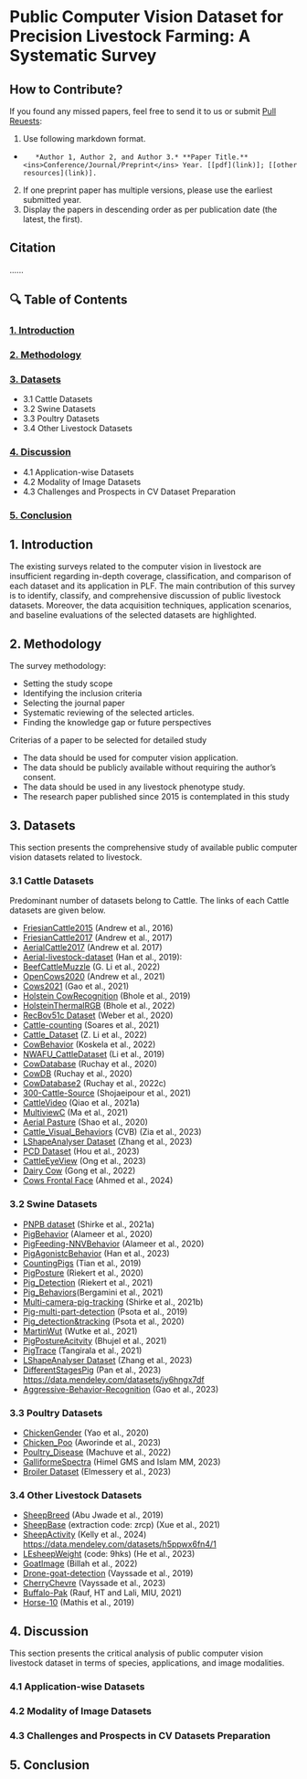 # Public Computer Vision Dataset for Precision Livestock Farming: A Systematic Survey
## How to Contribute?
If you found any missed papers, feel free to send it to us or submit [Pull Reuests](https://github.com/Anil-Bhujel/Public-Computer-Vision-Dataset-A-Systematic-Survey/branches):

1. Use following markdown format.
+
         *Author 1, Author 2, and Author 3.* **Paper Title.**  <ins>Conference/Journal/Preprint</ins> Year. [[pdf](link)]; [[other resources](link)].
2. If one preprint paper has multiple versions, please use the earliest submitted year.
3. Display the papers in descending order as per publication date (the latest, the first).

## Citation
......


## 🔍 Table of Contents
### [1. Introduction](#1-introduction)
### [2. Methodology](#2-methodology)
### [3. Datasets](#3-datasets)
-  3.1 Cattle Datasets
-  3.2 Swine Datasets
-  3.3 Poultry Datasets
-  3.4 Other Livestock Datasets
### [4. Discussion](#4-discussion)
-  4.1 Application-wise Datasets
-  4.2 Modality of Image Datasets
-  4.3 Challenges and Prospects in CV Dataset Preparation
### [5. Conclusion](#5-conclusion)

## 1. Introduction
The existing surveys related to the computer vision in livestock are insufficient regarding in-depth coverage, classification, and comparison of each dataset and its application in PLF. The main contribution of this survey is to identify, classify, and comprehensive discussion of public livestock datasets. Moreover, the data acquisition techniques, application scenarios, and baseline evaluations of the selected datasets are highlighted.
## 2. Methodology
The survey methodology:
-	Setting the study scope
-	Identifying the inclusion criteria
-	Selecting the journal paper 
-	Systematic reviewing of the selected articles.
-	Finding the knowledge gap or future perspectives

Criterias of a paper to be selected for detailed study
-	The data should be used for computer vision application. 
-	The data should be publicly available without requiring the author’s consent. 
-	The data should be used in any livestock phenotype study.
-	The research paper published since 2015 is contemplated in this study

## 3. Datasets
This section presents the comprehensive study of available public computer vision datasets related to livestock.
### 3.1 Cattle Datasets
Predominant number of datasets belong to Cattle. The links of each Cattle datasets are given below.
-  [FriesianCattle2015](https://data.bris.ac.uk/data/dataset/wurzq71kfm561ljahbwjhx9n3) (Andrew et al., 2016)
-  [FriesianCattle2017](https://data.bris.ac.uk/data/dataset/2yizcfbkuv4352pzc32n54371r) (Andrew et al., 2017)
-  [AerialCattle2017](https://data.bris.ac.uk/data/dataset/3owflku95bxsx24643cybxu3qh) (Andrew et al. 2017)
-  [Aerial-livestock-dataset](https://github.com/hanl2010/Aerial-livestock-dataset/releases) (Han et al., 2019):
-  [BeefCattleMuzzle](http://doi.10.5281/zenodo.6324360) (G. Li et al., 2022)
-  [OpenCows2020](https://data.bris.ac.uk/data/dataset/10m32xl88x2b61zlkkgz3fml17) (Andrew et al., 2021)
-  [Cows2021](https://data.bris.ac.uk/data/dataset/4vnrca7qw1642qlwxjadp87h7) (Gao et al., 2021)
-  [Holstein CowRecognition](https://dataverse.nl/dataset.xhtml?persistentId=doi:10.34894/O1ZBSA) (Bhole et al., 2019)
-  [HolsteinThermalRGB](https://dataverse.nl/dataset.xhtml?persistentId=doi:10.34894/7M108F) (Bhole et al., 2022)
-  [RecBov51c Dataset](https://data.mendeley.com/datasets/8ysxtyf8p2/1) (Weber et al., 2020)
-  [Cattle-counting](https://vhasoares.github.io/downloads.html) (Soares et al., 2021)
-  [Cattle_Dataset](https://github.com/Oliver6999/cattle_dataset/tree/main) (Z. Li et al., 2022)
-  [CowBehavior](https://zenodo.org/record/3981400#.ZDVEXHZBxPY) (Koskela et al., 2022)
-  [NWAFU_CattleDataset](https://drive.google.com/open?id=1bLQFHd9rqllmEaYvbcAqEBJtlyfuKPdP) (Li et al., 2019)
-  [CowDatabase](https://github.com/ruchaya/CowDatabase) (Ruchay et al., 2020)
-  [CowDB](https://github.com/ruchaya/CowDB) (Ruchay et al., 2020)
-  [CowDatabase2](https://github.com/ruchaya/CowDatabase2) (Ruchay et al., 2022c)
-  [300-Cattle-Source](https://cloud.une.edu.au/index.php/s/eMwaHAPK08dCDru) (Shojaeipour et al., 2021)
-  [CattleVideo](https://drive.google.com/file/d/13LZmzb5XcqzUVQo3EiTIf4pur4lFHmZD/view?usp=sharing) (Qiao et al., 2021a)
-  [MultiviewC](https://github.com/Jiahao-Ma/MultiviewC) (Ma et al., 2021)
-  [Aerial Pasture](http://bird.nae-lab.org/cattle/) (Shao et al., 2020)
-  [Cattle_Visual_Behaviors](https://data.csiro.au/collection/csiro%3A58916v1) (CVB) (Zia et al., 2023)
-  [LShapeAnalyser Dataset](https://gitee.com/kznd/lshape-analyser/tree/master/Dataset/dairy) (Zhang et al., 2023)
-  [PCD Dataset](https://github.com/colorful-days/0724/tree/master/data) (Hou et al., 2023)
-  [CattleEyeView](https://github.com/AnimalEyeQ/CattleEyeView?tab=readme-ov-file) (Ong et al., 2023)
-  [Dairy Cow](https://www.kaggle.com/twisdu/dairycow) (Gong et al., 2022)
-  [Cows Frontal Face](https://zenodo.org/records/10535934) (Ahmed et al., 2024)
### 3.2 Swine Datasets
-  [PNPB dataset](https://drive.google.com/drive/folders/14XUYxM15NAI-zBrntrmQofhLv5otAw5b) (Shirke et al., 2021a)
-  [PigBehavior](https://data.ncl.ac.uk/articles/dataset/Automated_recognition_of_postures_and_drinking_behaviour_for_the_detection_of_compromised_health_in_pigs/13042619) (Alameer et al., 2020)
-  [PigFeeding-NNVBehavior](https://data.ncl.ac.uk/articles/dataset/Automatic_recognition_of_feeding_and_foraging_behaviour_in_pigs_using_deep_learning/13084148) (Alameer et al., 2020)
-  [PigAgonistcBehavior](https://osf.io/wa732/) (Han et al., 2023)
-  [CountingPigs](https://github.com/xixiareone/counting-pigs) (Tian et al., 2019)
-  [PigPosture](https://wi2.uni-hohenheim.de/fileadmin/einrichtungen/wi2/Publikationen/COMPAG_105391_Riekert_etal_2020.zip) (Riekert et al., 2020)
-  [Pig_Detection](https://github.com/majrie/pig_detection_dataset/raw/main/COMPAG_106213_Riekert_et_al_2021.zip) (Riekert et al., 2021)
-  [Pig_Behaviors](https://drive.google.com/drive/folders/1C_wABDzfpdaRykVHoWSN8vAaLXs8Yaxn.)(Bergamini et al., 2021)
-  [Multi-camera-pig-tracking](https://drive.google.com/drive/folders/1E2wW2aRENgy_TqlzfICn58ahbTHVIaK6) (Shirke et al., 2021b)
-  [Pig-multi-part-detection](http://psrg.unl.edu/Projects/Details/12-Animal-Tracking) (Psota et al., 2019)
-  [Pig_detection&tracking](http://psrg.unl.edu/Projects/Details/12-Animal-Tracking) (Psota et al., 2020)
-  [MartinWut](https://github.com/MartinWut/Supp_DetAnIn) (Wutke et al., 2021)
-  [PigPostureAcitvity](https://drive.google.com/file/d/1DmkR5AyysQkFbMEwjPjJnnNVyGvtsu9H/view) (Bhujel et al., 2021)
-  [PigTrace](https://drive.google.com/file/d/1s-bCnABh2Hef5l5OxydcY-tkPbrUGSjj/view) (Tangirala et al., 2021)
-  [LShapeAnalyser Dataset](https://gitee.com/kznd/lshape-analyser/tree/master/Dataset/pig) (Zhang et al., 2023)
-  [DifferentStagesPig](https://data.mendeley.com/datasets/vd5vmgr8kg) (Pan et al., 2023) https://data.mendeley.com/datasets/jy6hngx7df
-  [Aggressive-Behavior-Recognition](https://github.com/IPCLab-NEAU/Aggressive-Behavior-Recognition) (Gao et al., 2023)
### 3.3 Poultry Datasets
-  [ChickenGender](https://drive.google.com/drive/folders/1eGq8dWGL0I3rW2B9eJ_casH0_D3x7R73) (Yao et al., 2020)
-  [Chicken_Poo](https://data.mendeley.com/datasets/8pnbzpt2k9/1) (Aworinde et al., 2023)
-  [Poultry_Disease](https://zenodo.org/record/4628934#.YtDNzOxBy1u) (Machuve et al., 2022)
-  [GalliformeSpectra](https://data.mendeley.com/datasets/nk3zbvd5h8/1) (Himel GMS and Islam MM, 2023)
-  [Broiler Dataset](https://drive.google.com/drive/folders/1jj9LKL0d1YDyDez8xrmKWRWd3psFoeZ2?usp=sharing) (Elmessery et al., 2023)
### 3.4 Other Livestock Datasets
-  [SheepBreed](https://data.mendeley.com/datasets/64gkbz8bdb/2) (Abu Jwade et al., 2019)
-  [SheepBase](https://pan.baidu.com/s/1HgNdEYqAz2SXpEbrmEb8UA) (extraction code: zrcp) (Xue et al., 2021)
-  [SheepActivity](https://data.mendeley.com/datasets/w65pvb84dg/1) (Kelly et al., 2024) https://data.mendeley.com/datasets/h5ppwx6fn4/1
-  [LEsheepWeight](https://pan.baidu.com/s/1lkF50WdG6vWCnj1TAw_LjA) (code: 9hks) (He et al., 2023)
-  [GoatImage](https://data.mendeley.com/datasets/4skwhnrscr/2) (Billah et al., 2022)
-  [Drone-goat-detection](https://gitlab.com/inra-urz/drone-goat-detection) (Vayssade et al., 2019)
-  [CherryChevre](https://doi.org/10.57745/QEZBNA) (Vayssade et al., 2023)
-  [Buffalo-Pak](https://data.mendeley.com/datasets/vdgnxsm692/2) (Rauf, HT and Lali, MIU, 2021)
-  [Horse-10](http://www.mackenziemathislab.org/horse10) (Mathis et al., 2019)
## 4. Discussion
This section presents the critical analysis of public computer vision livestock dataset in terms of species, applications, and image modalities.
### 4.1 Application-wise Datasets

### 4.2 Modality of Image Datasets

### 4.3 Challenges and Prospects in CV Datasets Preparation

## 5. Conclusion
